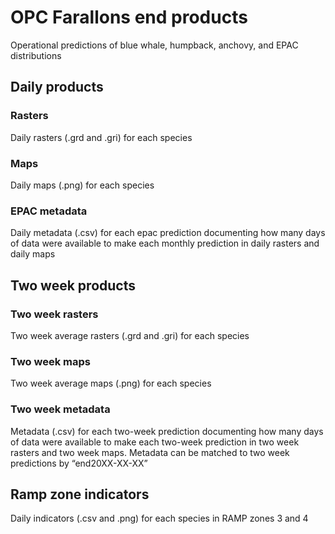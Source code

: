 # OPC Farallons end products  
Operational predictions of blue whale, humpback, anchovy, and EPAC distributions  

## Daily products  
### Rasters  
Daily rasters (.grd and .gri) for each species  
### Maps  
Daily maps (.png) for each species  
### EPAC metadata  
Daily metadata (.csv) for each epac prediction documenting how many days of data were available to make each monthly prediction in daily rasters and daily maps  

## Two week products  
### Two week rasters  
Two week average rasters (.grd and .gri) for each species  
### Two week maps  
Two week average maps (.png) for each species  
### Two week metadata  
Metadata (.csv) for each two-week prediction documenting how many days of data were available to make each two-week prediction in two week rasters and two week maps. Metadata can be matched to two week predictions by “end20XX-XX-XX”  

## Ramp zone indicators  
Daily indicators (.csv and .png) for each species in RAMP zones 3 and 4    
